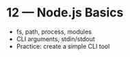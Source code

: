 # 12 — Node.js Basics

- fs, path, process, modules
- CLI arguments, stdin/stdout
- Practice: create a simple CLI tool

